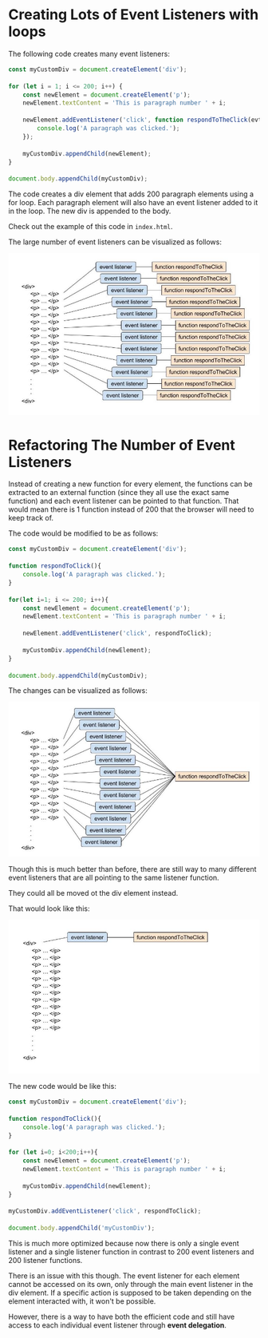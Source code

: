 # Creating Lots of Event Listeners with loops

The following code creates many event listeners:

```js
const myCustomDiv = document.createElement('div');

for (let i = 1; i <= 200; i++) {
    const newElement = document.createElement('p');
    newElement.textContent = 'This is paragraph number ' + i;

    newElement.addEventListener('click', function respondToTheClick(evt) {
        console.log('A paragraph was clicked.');
    });

    myCustomDiv.appendChild(newElement);
}

document.body.appendChild(myCustomDiv);
```

The code creates a div element that adds 200 paragraph elements using a for loop. Each paragraph element will also have an event listener added to it in the loop. The new div is appended to the body.


Check out the example of this code in `index.html`.

The large number of event listeners can be visualized as follows:

![](./too-many-events.jpeg)

# Refactoring The Number of Event Listeners

Instead of creating a new function for every element, the functions can be extracted to an external function (since they all use the exact same function) and each event listener can be pointed to that function. That would mean there is 1 function instead of 200 that the browser will need to keep track of.

The code would be modified to be as follows:

```js
const myCustomDiv = document.createElement('div');

function respondToClick(){
    console.log('A paragraph was clicked.');
}

for(let i=1; i <= 200; i++){
    const newElement = document.createElement('p');
    newElement.textContent = 'This is paragraph number ' + i;

    newElement.addEventListener('click', respondToClick);

    myCustomDiv.appendChild(newElement);
}

document.body.appendChild(myCustomDiv);
```

The changes can be visualized as follows:

![](./one-function-many-listeners.jpeg)

Though this is much better than before, there are still way to many different event listeners that are all pointing to the same listener function.

They could all be moved ot the div element instead.

That would look like this:

![](./one-function.jpeg)


The new code would be like this:

```js
const myCustomDiv = document.createElement('div');

function respondToClick(){
    console.log('A paragraph was clicked.');
}

for (let i=0; i<200;i++){
    const newElement = document.createElement('p');
    newElement.textContent = 'This is paragraph number ' + i;

    myCustomDiv.appendChild(newElement);
}

myCustomDiv.addEventListener('click', respondToClick);

document.body.appendChild('myCustomDiv');
```
This is much more optimized because now there is only a single event listener and a single listener function in contrast to 200 event listeners and 200 listener functions.


There is an issue with this though. The event listener for each element cannot be accessed on its own, only through the main event listener in the div element. If a specific action is supposed to be taken depending on the element interacted with, it won't be possible.

However, there is a way to have both the efficient code and still have access to each individual event listener through **event delegation**.